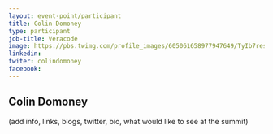 ```yaml
---
layout: event-point/participant
title: Colin Domoney
type: participant
job-title: Veracode
image: https://pbs.twimg.com/profile_images/605061658977947649/TyIb7res_400x400.png
linkedin:
twiter: colindomoney
facebook:
---
```


## Colin Domoney

(add info, links, blogs, twitter, bio, what would like to see at the summit)
